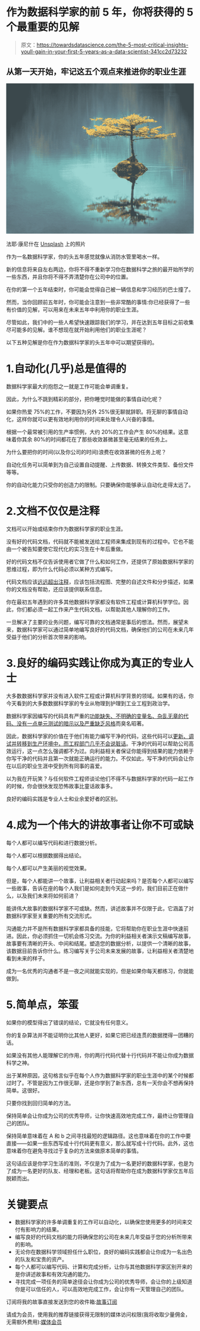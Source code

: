 # 作为数据科学家的前 5 年，你将获得的 5 个最重要的见解

> 原文：<https://towardsdatascience.com/the-5-most-critical-insights-youll-gain-in-your-first-5-years-as-a-data-scientist-341cc2d73232>

## 从第一天开始，牢记这五个观点来推进你的职业生涯

![](img/109f9877d0b5eb7fbac56df8c31e9115.png)

法耶·康尼什在 [Unsplash](https://unsplash.com?utm_source=medium&utm_medium=referral) 上的照片

作为一名数据科学家，你的头五年感觉就像从消防水管里喝水一样。

新的信息将来自左右两边，你将不得不重新学习你在数据科学之旅的最开始所学的一些东西，并且你将不得不弄清楚你在公司中的位置。

在你的第一个五年结束时，你可能会觉得自己被一辆信息和学习经历的巴士撞了。

然而，当你回顾前五年时，你可能会注意到一些非常酷的事情:你已经获得了一些有价值的见解，可以用来在未来五年中利用你的职业生涯。

尽管如此，我们中的一些人希望快速跟踪我们的学习，并在达到五年目标之前收集尽可能多的见解。谁不想现在就开始利用他们的职业生涯呢？

以下五种见解是你在作为数据科学家的头五年中可以期望获得的。

# 1.自动化(几乎)总是值得的

数据科学家最大的抱怨之一就是工作可能会单调重复。

因此，为什么不跳到精彩的部分，把你睡觉时能做的事情自动化呢？

如果你热爱 75%的工作，不要因为另外 25%很无聊就辞职。将无聊的事情自动化，这样你就可以更有效地利用你的时间来处理令人兴奋的事情。

根据一个最常被引用的生产率惯例，大约 20%的工作会产生 80%的结果。这意味着你其余 80%的时间都花在了那些收效甚微甚至毫无结果的任务上。

为什么要把你的时间(以及你公司的时间)浪费在收效甚微的任务上呢？

自动化任务可以简单到为自己设置自动提醒、上传数据、转换文件类型、备份文件等等。

你的自动化能力只受你的创造力的限制。只要确保你能够承认自动化走得太远了。

# 2.文档不仅仅是注释

文档可以开始或结束你作为数据科学家的职业生涯。

没有好的代码文档，代码就不能被发送给工程师来集成到现有的过程中。它也不能由一个被告知要使它现代化的实习生在十年后重做。

好的代码文档不仅告诉使用者它做了什么和如何工作，还提供了原始数据科学家的思维过程，即为什么代码必须以某种方式编写。

代码文档应该[远远超出注释](/how-to-write-good-code-documentation-for-data-scientists-c9940aebb4f0)，应该包括流程图、完整的自述文件和分步描述，如果你的文档没有帮助，还应该提供联系信息。

你在最初五年遇到的许多其他数据科学家都没有软件工程或计算机科学学位。因此，你们都必须一起工作来产生代码文档，以帮助其他人理解你的工作。

一旦解决了主要的业务问题，编写可靠的文档通常是事后的想法。然而，展望未来，数据科学家可以通过简单地编写良好的代码文档，确保他们的公司在未来几年受益于他们的分析首次带来的影响。

[](/how-to-write-good-code-documentation-for-data-scientists-c9940aebb4f0)  

# 3.良好的编码实践让你成为真正的专业人士

大多数数据科学家并没有进入软件工程或计算机科学背景的领域。如果有的话，你今天看到的大多数数据科学家的专业从物理到护理到工业工程到政治学。

数据科学家因编写的代码具有严重的[功能缺失、不明确的变量名、杂乱无章的代码、没有一点单元测试的暗示以及严重缺乏风格](/software-engineering-best-practices-for-data-scientists-4c199ede6e03)而臭名昭著。

因此，数据科学家的价值在于他们有能力编写干净的代码，这些代码可以[更新、调试并转移到生产环境中，而工程部门几乎不会说脏话](/software-engineering-best-practices-for-data-scientists-4c199ede6e03)。干净的代码可以帮助公司高效运行，这一点怎么强调都不为过。向利益相关者保证你能得到结果的能力依赖于你写干净的代码并且第一次就能正确运行的能力。不仅如此，写干净的代码会让你在以后的职业生涯中受到所有同事的喜爱。

以为我在开玩笑？与任何软件工程师谈论他们不得不与数据科学家的代码一起工作的时候，你会很快发现恐怖故事比童话故事多。

良好的编码实践是专业人士和业余爱好者的区别。

[](/software-engineering-best-practices-for-data-scientists-4c199ede6e03)  

# 4.成为一个伟大的讲故事者让你不可或缺

每个人都可以编写代码和进行数据分析。

每个人都可以根据数据得出结论。

每个人都可以产生美丽的视觉效果。

但是，每个人都能讲一个故事，让利益相关者行动起来吗？是否每个人都可以编写一些故事，告诉在座的每个人我们是如何走到今天这一步的，我们目前正在做什么，以及我们未来将如何前进？

能讲伟大故事的数据科学家不可或缺。然而，讲述故事并不仅限于此，它涵盖了对数据科学家至关重要的所有交流形式。

沟通能力并不是所有数据科学家都具备的技能，它将帮助你在职业生涯中快速前进。因此，你必须抓住一切机会练习交流。为你的利益相关者演示文稿编写故事，故事要有清晰的开头、中间和结尾。塑造您的数据分析，以提供一个清晰的故事，该数据目前告诉你什么。练习编写关于公司未来发展的故事，让利益相关者清楚地看到未来的样子。

成为一名优秀的沟通者不是一夜之间就能实现的，但是如果你每天都练习，你就能做到。

# 5.简单点，笨蛋

如果你的模型得出了错误的结论，它就没有任何意义。

你的复杂算法并不能证明你比其他人更好，如果它把已经连贯的数据搅得一团糟的话。

如果没有其他人能理解它的作用，你的两行代码代替十行代码并不能让你成为数据科学之神。

出于某种原因，这句格言似乎在每个人作为数据科学家的职业生涯中的某个时候都过时了。不管是因为工作很无聊，还是你学到了新东西，总有一天你会不想再保持简单。这很好。

只要你找到回归简单的方法。

保持简单会让你成为公司的优秀导师，让你快速高效地完成工作，最终让你管理自己的团队。

保持简单意味着在 A 和 b 之间寻找最短的逻辑路径。这也意味着在你的工作中要直接——如果一些东西写成十行代码更有意义，那么就写成十行代码。此外，这也意味着你在避免寻找过于复杂的方法来做原本简单的事情。

这句话应该是你学习生活的准则，不仅是为了成为一名更好的数据科学家，也是为了成为一名更好的队友、经理和老板。这句话将帮助你在成为数据科学家仅五年后脱颖而出。

# 关键要点

*   数据科学家的许多单调重复的工作可以自动化，以确保您使用更多的时间来交付有影响力的结果。
*   编写良好的代码文档的能力将确保您的公司在未来几年受益于您的分析所带来的影响。
*   无论你在数据科学领域担任什么职位，良好的编码实践都会让你成为一名出色的队友和宝贵的资产。
*   每个人都可以编写代码、计算和完成分析，让你与其他数据科学家区别开来的是你讲述故事和有效沟通的能力。
*   寻找完成一项任务的简单途径会让你成为公司的优秀导师，会让你的上级知道你是可以信任的人，可以高效地完成工作，会让你有一天管理自己的团队。

订阅将我的故事直接发送到您的收件箱:[故事订阅](https://madison13.medium.com/subscribe)

请成为会员，使用我的推荐链接获得无限制的媒体访问权限(我将收取少量佣金，无需额外费用):[媒体会员](https://madison13.medium.com/membership)